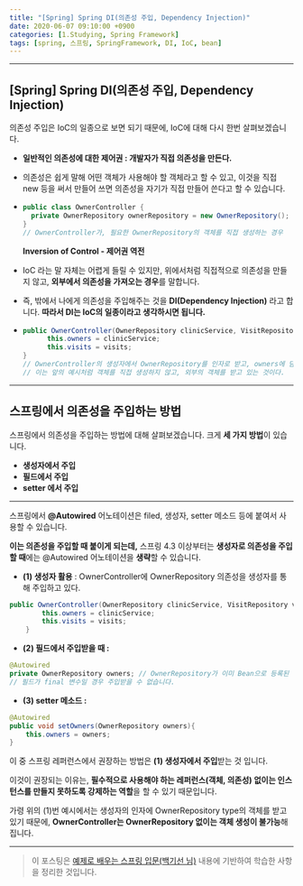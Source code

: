 ```yaml
---
title: "[Spring] Spring DI(의존성 주입, Dependency Injection)"
date: 2020-06-07 09:10:00 +0900
categories: [1.Studying, Spring Framework]
tags: [spring, 스프링, SpringFramework, DI, IoC, bean]
---
```




------

## [Spring] Spring DI(의존성 주입, Dependency Injection)

의존성 주입은 IoC의 일종으로 보면 되기 때문에, IoC에 대해 다시 한번 살펴보겠습니다.

* **일반적인 의존성에 대한 제어권 : 개발자가 직접 의존성을 만든다.**
  
* 의존성은 쉽게 말해 어떤 객체가 사용해야 할 객체라고 할 수 있고, 이것을 직접 new 등을 써서 만들어 쓰면 의존성을 자기가 직접 만들어 쓴다고 할 수 있습니다.
  
* ```java
  public class OwnerController {
  	private OwnerRepository ownerRepository = new OwnerRepository();
  }
  // OwnerController가, 필요한 OwnerRepository의 객체를 직접 생성하는 경우
  ```

  
  
  **Inversion of Control - 제어권 역전**

* IoC 라는 말 자체는 어렵게 들릴 수 있지만, 위에서처럼 직접적으로 의존성을 만들지 않고, **외부에서 의존성을 가져오는 경우**를 말합니다.

* 즉, 밖에서 나에게 의존성을 주입해주는 것을 **DI(Dependency Injection)** 라고 합니다. **따라서 DI는 IoC의 일종이라고 생각하시면 됩니다.**

* ```java
  public OwnerController(OwnerRepository clinicService, VisitRepository visits) {
  		this.owners = clinicService;
  		this.visits = visits;
  }
  // OwnerController의 생성자에서 OwnerRepository를 인자로 받고, owners에 담고 있다.
  // 이는 앞의 예시처럼 객체를 직접 생성하지 않고, 외부의 객체를 받고 있는 것이다.
  ```

------



## **스프링에서 의존성을 주입하는 방법**

스프링에서 의존성을 주입하는 방법에 대해 살펴보겠습니다. 크게 **세 가지 방법**이 있습니다.

* **생성자에서 주입**
* **필드에서 주입**
* **setter 에서 주입**

------

스프링에서 **@Autowired** 어노테이션은 filed, 생성자, setter 메소드 등에 붙여서 사용할 수 있습니다.

**이는 의존성을 주입할 때 붙이게 되는데,** 스프링 4.3 이상부터는 **생성자로 의존성을 주입할 때**에는 @Autowired 어노테이션을 **생략**할 수 있습니다.

* **(1) 생성자 활용** : OwnerController에 OwnerRepository 의존성을 생성자를 통해 주입하고 있다.

```java
public OwnerController(OwnerRepository clinicService, VisitRepository visits) {
		this.owners = clinicService;
		this.visits = visits;
	}
```

* **(2) 필드에서 주입받을 때 :** 

```java
@Autowired
private OwnerRepository owners; // OwnerRepository가 이미 Bean으로 등록된 상태에서, owners에 의존성을 주입해 달라는 의미입니다.
// 필드가 final 변수일 경우 주입받을 수 없습니다.
```

* **(3) setter 메소드 :**

```java
@Autowired
public void setOwners(OwnerRepository owners){
	this.owners = owners;
}
```

이 중 스프링 레퍼런스에서 권장하는 방법은 **(1) 생성자에서 주입**받는 것 입니다.

이것이 권장되는 이유는, **필수적으로 사용해야 하는 레퍼런스(객체, 의존성) 없이는 인스턴스를 만들지 못하도록 강제하는 역할**을 할 수 있기 때문입니다.

가령 위의 (1)번 예시에서는 생성자의 인자에 OwnerRepository type의 객체를 받고 있기 때문에, **OwnerController는 OwnerRepository 없이는 객체 생성이 불가능**해집니다.

------

> 이 포스팅은 [예제로 배우는 스프링 입문(백기선 님)](https://www.inflearn.com/course/spring_revised_edition) 내용에 기반하여 학습한 사항을 정리한 것입니다.